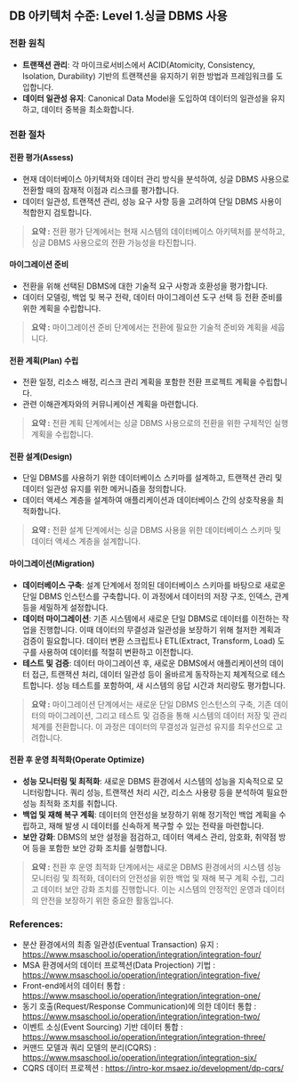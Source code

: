 ## DB 아키텍처 수준: Level 1.싱글 DBMS 사용

### 전환 원칙
- **트랜잭션 관리**: 각 마이크로서비스에서 ACID(Atomicity, Consistency, Isolation, Durability) 기반의 트랜잭션을 유지하기 위한 방법과 프레임워크를 도입합니다.
- **데이터 일관성 유지**: Canonical Data Model을 도입하여 데이터의 일관성을 유지하고, 데이터 중복을 최소화합니다.

### 전환 절차
#### 전환 평가(Assess)
- 현재 데이터베이스 아키텍처와 데이터 관리 방식을 분석하여, 싱글 DBMS 사용으로 전환할 때의 잠재적 이점과 리스크를 평가합니다.
- 데이터 일관성, 트랜잭션 관리, 성능 요구 사항 등을 고려하여 단일 DBMS 사용이 적합한지 검토합니다.

> **요약 :** 전환 평가 단계에서는 현재 시스템의 데이터베이스 아키텍처를 분석하고, 싱글 DBMS 사용으로의 전환 가능성을 타진합니다.

#### 마이그레이션 준비
- 전환을 위해 선택된 DBMS에 대한 기술적 요구 사항과 호환성을 평가합니다.
- 데이터 모델링, 백업 및 복구 전략, 데이터 마이그레이션 도구 선택 등 전환 준비를 위한 계획을 수립합니다.

> **요약 :** 마이그레이션 준비 단계에서는 전환에 필요한 기술적 준비와 계획을 세웁니다.

#### 전환 계획(Plan) 수립
- 전환 일정, 리소스 배정, 리스크 관리 계획을 포함한 전환 프로젝트 계획을 수립합니다.
- 관련 이해관계자와의 커뮤니케이션 계획을 마련합니다.

> **요약 :** 전환 계획 단계에서는 싱글 DBMS 사용으로의 전환을 위한 구체적인 실행 계획을 수립합니다.

#### 전환 설계(Design)
- 단일 DBMS를 사용하기 위한 데이터베이스 스키마를 설계하고, 트랜잭션 관리 및 데이터 일관성 유지를 위한 메커니즘을 정의합니다.
- 데이터 액세스 계층을 설계하여 애플리케이션과 데이터베이스 간의 상호작용을 최적화합니다.

> **요약 :** 전환 설계 단계에서는 싱글 DBMS 사용을 위한 데이터베이스 스키마 및 데이터 액세스 계층을 설계합니다.

#### 마이그레이션(Migration)
- **데이터베이스 구축**: 설계 단계에서 정의된 데이터베이스 스키마를 바탕으로 새로운 단일 DBMS 인스턴스를 구축합니다. 이 과정에서 데이터의 저장 구조, 인덱스, 관계 등을 세밀하게 설정합니다.
- **데이터 마이그레이션**: 기존 시스템에서 새로운 단일 DBMS로 데이터를 이전하는 작업을 진행합니다. 이때 데이터의 무결성과 일관성을 보장하기 위해 철저한 계획과 검증이 필요합니다. 데이터 변환 스크립트나 ETL(Extract, Transform, Load) 도구를 사용하여 데이터를 적절히 변환하고 이전합니다.
- **테스트 및 검증**: 데이터 마이그레이션 후, 새로운 DBMS에서 애플리케이션의 데이터 접근, 트랜잭션 처리, 데이터 일관성 등이 올바르게 동작하는지 체계적으로 테스트합니다. 성능 테스트를 포함하여, 새 시스템의 응답 시간과 처리량도 평가합니다.

> **요약 :** 마이그레이션 단계에서는 새로운 단일 DBMS 인스턴스의 구축, 기존 데이터의 마이그레이션, 그리고 테스트 및 검증을 통해 시스템의 데이터 저장 및 관리 체계를 전환합니다. 이 과정은 데이터의 무결성과 일관성 유지를 최우선으로 고려합니다.

#### 전환 후 운영 최적화(Operate Optimize)
- **성능 모니터링 및 최적화**: 새로운 DBMS 환경에서 시스템의 성능을 지속적으로 모니터링합니다. 쿼리 성능, 트랜잭션 처리 시간, 리소스 사용량 등을 분석하여 필요한 성능 최적화 조치를 취합니다.
- **백업 및 재해 복구 계획**: 데이터의 안전성을 보장하기 위해 정기적인 백업 계획을 수립하고, 재해 발생 시 데이터를 신속하게 복구할 수 있는 전략을 마련합니다.
- **보안 강화**: DBMS의 보안 설정을 점검하고, 데이터 액세스 관리, 암호화, 취약점 방어 등을 포함한 보안 강화 조치를 실행합니다.

> **요약 :** 전환 후 운영 최적화 단계에서는 새로운 DBMS 환경에서의 시스템 성능 모니터링 및 최적화, 데이터의 안전성을 위한 백업 및 재해 복구 계획 수립, 그리고 데이터 보안 강화 조치를 진행합니다. 이는 시스템의 안정적인 운영과 데이터의 안전을 보장하기 위한 중요한 활동입니다.

### References:
- 분산 환경에서의 최종 일관성(Eventual Transaction) 유지 : <a href="https://www.msaschool.io/operation/integration/integration-four/" target="_blank">https://www.msaschool.io/operation/integration/integration-four/</a>
- MSA 환경에서의 데이터 프로젝션(Data Projection) 기법 : <a href="https://www.msaschool.io/operation/integration/integration-five/" target="_blank">https://www.msaschool.io/operation/integration/integration-five/</a>
- Front-end에서의 데이터 통합 : <a href="https://www.msaschool.io/operation/integration/integration-one/" target="_blank">https://www.msaschool.io/operation/integration/integration-one/</a>
- 동기 호출(Request/Response Communication)에 의한 데이터 통합 : <a href="https://www.msaschool.io/operation/integration/integration-two/" target="_blank">https://www.msaschool.io/operation/integration/integration-two/</a>
- 이벤트 소싱(Event Sourcing) 기반 데이터 통합 : <a href="https://www.msaschool.io/operation/integration/integration-three/" target="_blank">https://www.msaschool.io/operation/integration/integration-three/</a>
- 커맨드 모델과 쿼리 모델의 분리(CQRS) : <a href="https://www.msaschool.io/operation/integration/integration-six/" target="_blank">https://www.msaschool.io/operation/integration/integration-six/</a>
- CQRS 데이터 프로젝션 : <a href="https://intro-kor.msaez.io/development/dp-cqrs/" target="_blank">https://intro-kor.msaez.io/development/dp-cqrs/</a>

